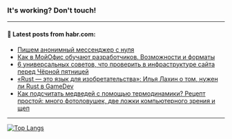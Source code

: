 ### It's working? Don't touch!

---
<!--
#### 🛠️ Technical stack:

![C++](https://img.shields.io/badge/C++-informational?logo=c%2B%2B&style=flat&logoColor=white&color=9C033A)
![Java](https://img.shields.io/badge/Java-informational?logo=java&style=flat&logoColor=white&color=007396)
![Kotlin](https://img.shields.io/badge/Kotlin-informational?logo=Kotlin&style=flat&logoColor=white&color=0095D5)
![JS](https://img.shields.io/badge/JS-informational?logo=javaScript&style=flat&logoColor=black&color=F7Df1E) <br>
![HTML5](https://img.shields.io/badge/HTML5-informational?logo=html5&style=flat&logoColor=white&color=E34F26)
![CSS3](https://img.shields.io/badge/CSS3-informational?logo=css3&style=flat&logoColor=white&color=157286)
![Sass](https://img.shields.io/badge/Saas-informational?logo=sass&style=flat&logoColor=white&color=hotpink)
![PHP](https://img.shields.io/badge/PHP-informational?logo=php&style=flat&logoColor=white&color=777BB4) <br>
![WebPAck](https://img.shields.io/badge/WebPack-informational?logo=webPack&style=flat&logoColor=white&color=FF6F00)
![Bootstrap](https://img.shields.io/badge/Bootstrap-informational?logo=Bootstrap&style=flat&logoColor=white&color=7952B3)
![MySQL](https://img.shields.io/badge/MySQL-informational?logo=MySQL&style=flat&logoColor=white&color=00f) <br>
![NodeJS](https://img.shields.io/badge/NodeJS-informational?logo=node.js&style=flat&logoColor=white&color=43853D)
![Spring](https://img.shields.io/badge/Spring-informational?logo=Spring&style=flat&logoColor=white&color=0A9EDC)
![Angular](https://img.shields.io/badge/Vue-informational?logo=vue.js&style=flat&logoColor=white&color=red)
![Git](https://img.shields.io/badge/Git-informational?logo=git&style=flat&logoColor=white&color=darkorange)

___
-->

#### 💬 Latest posts from habr.com:

<!-- BLOG-POST-LIST:START -->
- [Пишем анонимный мессенджер с нуля](https://habr.com/ru/post/701488/?utm_source=habrahabr&utm_medium=rss&utm_campaign=701488)
- [Как в МойОфис обучают разработчиков. Возможности и форматы](https://habr.com/ru/post/699642/?utm_source=habrahabr&utm_medium=rss&utm_campaign=699642)
- [6 универсальных советов, что проверить в инфраструктуре сайта перед Чёрной пятницей](https://habr.com/ru/post/701528/?utm_source=habrahabr&utm_medium=rss&utm_campaign=701528)
- [«Rust — это язык для изобретательства»: Илья Лахин о том, нужен ли Rust в GameDev](https://habr.com/ru/post/701522/?utm_source=habrahabr&utm_medium=rss&utm_campaign=701522)
- [Как подсчитать медведей с помощью термодинамики? Рецепт простой: много фотоловушек, две ложки компьютерного зрения и щеп](https://habr.com/ru/post/701184/?utm_source=habrahabr&utm_medium=rss&utm_campaign=701184)
<!-- BLOG-POST-LIST:END -->

---

[![Top Langs](https://github-readme-stats.vercel.app/api/top-langs/?username=zloylis&layout=compact&hide_border=true&theme=dracula)](https://github.com/zloylis)

